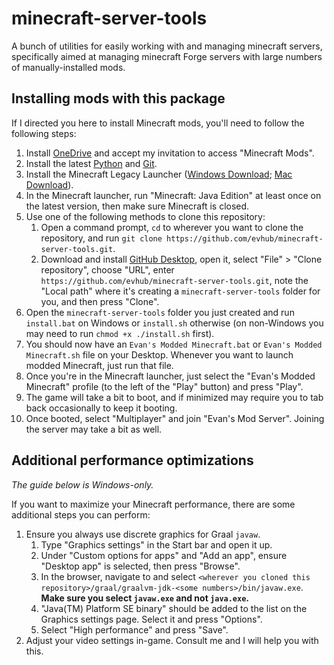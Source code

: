 # minecraft-server-tools

A bunch of utilities for easily working with and managing minecraft servers, specifically aimed at managing minecraft Forge servers with large numbers of manually-installed mods.

## Installing mods with this package

If I directed you here to install Minecraft mods, you'll need to follow the following steps:

1. Install [OneDrive](https://www.microsoft.com/en-us/microsoft-365/onedrive/download) and accept my invitation to access "Minecraft Mods".
2. Install the latest [Python](https://www.python.org/downloads/) and [Git](https://git-scm.com/downloads).
3. Install the Minecraft Legacy Launcher ([Windows Download](https://aka.ms/minecraftClientWindows); [Mac Download](https://aka.ms/minecraftClientMac)).
4. In the Minecraft launcher, run "Minecraft: Java Edition" at least once on the latest version, then make sure Minecraft is closed.
5. Use one of the following methods to clone this repository:
   1. Open a command prompt, `cd` to wherever you want to clone the repository, and run `git clone https://github.com/evhub/minecraft-server-tools.git`.
   2. Download and install [GitHub Desktop](https://desktop.github.com/), open it, select "File" > "Clone repository", choose "URL", enter `https://github.com/evhub/minecraft-server-tools.git`, note the "Local path" where it's creating a `minecraft-server-tools` folder for you, and then press "Clone".
6. Open the `minecraft-server-tools` folder you just created and run `install.bat` on Windows or `install.sh` otherwise (on non-Windows you may need to run `chmod +x ./install.sh` first).
7. You should now have an `Evan's Modded Minecraft.bat` or `Evan's Modded Minecraft.sh` file on your Desktop. Whenever you want to launch modded Minecraft, just run that file.
8. Once you're in the Minecraft launcher, just select the "Evan's Modded Minecraft" profile (to the left of the "Play" button) and press "Play".
9.  The game will take a bit to boot, and if minimized may require you to tab back occasionally to keep it booting.
10. Once booted, select "Multiplayer" and join "Evan's Mod Server". Joining the server may take a bit as well.

## Additional performance optimizations

_The guide below is Windows-only._

If you want to maximize your Minecraft performance, there are some additional steps you can perform:

1. Ensure you always use discrete graphics for Graal `javaw`.
   1. Type "Graphics settings" in the Start bar and open it up.
   2. Under "Custom options for apps" and "Add an app", ensure "Desktop app" is selected, then press "Browse".
   3. In the browser, navigate to and select `<wherever you cloned this repository>/graal/graalvm-jdk-<some numbers>/bin/javaw.exe`. **Make sure you select `javaw.exe` and not `java.exe`.**
   4. "Java(TM) Platform SE binary" should be added to the list on the Graphics settings page. Select it and press "Options".
   5. Select "High performance" and press "Save".
2. Adjust your video settings in-game. Consult me and I will help you with this.
<!-- 3. **(DON'T DO THIS; THIS ONE SUCKS)** Ensure Graal `javaw` has the privilege to lock pages in memory.
   1. Type "cmd" into the Start bar, right-click on "Command Prompt", and select "Run as administrator".
   2. Run the following two commands in sequence:
      1. `FOR %F IN ("%SystemRoot%\servicing\Packages\Microsoft-Windows-GroupPolicy-ClientTools-Package~*.mum") DO (DISM /Online /NoRestart /Add-Package:"%F")`
      2. `FOR %F IN ("%SystemRoot%\servicing\Packages\Microsoft-Windows-GroupPolicy-ClientExtensions-Package~*.mum") DO (DISM /Online /NoRestart /Add-Package:"%F")`
   3. Restart your computer.
   4. Press Windows+R and enter "gpedit.msc".
   5. Navigate to "Local Computer Policy" > "Computer Configuration" > "Windows Settings" > "Security Settings" > "Local Policies" > "User Rights Assignment".
   6. Double-click on "Lock pages in memory" and select "Add User or Group".
   7. Under "Enter the object names to select" enter both "Administrator" and the email address associated with your Microsoft account. Press "Check Names" and make sure that works.
   8. Press "OK" and "OK".
   9. Restart your computer.
   10. Open file explorer and navigate to `<wherever you cloned this repository>/graal/graalvm-jdk-<some numbers>/bin/`. Make sure you do not accidentally open `graalvm-jdk-<some numbers>.zip`.
   11. Right-click on `javaw.exe` (make sure it is `javaw.exe` and not `java.exe`) and select "Properties".
   12. Select "Compatibility", check "Run this program as an administrator", and press "OK".
   13. Whenever you want to launch Minecraft, instead of launching normally, right-click and select "Run as administrator". -->
